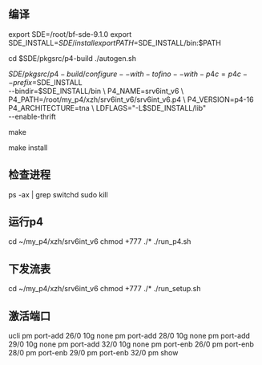 
## 编译

export SDE=/root/bf-sde-9.1.0
export SDE_INSTALL=$SDE/install
export PATH=$SDE_INSTALL/bin:$PATH


cd $SDE/pkgsrc/p4-build
./autogen.sh

$SDE/pkgsrc/p4-build/configure --with-tofino --with-p4c=p4c --prefix=$SDE_INSTALL \
--bindir=$SDE_INSTALL/bin \
P4_NAME=srv6int_v6 \
P4_PATH=/root/my_p4/xzh/srv6int_v6/srv6int_v6.p4 \
P4_VERSION=p4-16 P4_ARCHITECTURE=tna \
LDFLAGS="-L$SDE_INSTALL/lib" \
--enable-thrift

make

make install

## 检查进程

ps -ax | grep switchd
sudo kill <proces id>

## 运行p4

cd ~/my_p4/xzh/srv6int_v6
chmod +777 ./*
./run_p4.sh

## 下发流表

cd ~/my_p4/xzh/srv6int_v6
chmod +777 ./*
./run_setup.sh

## 激活端口

ucli
pm port-add 26/0 10g none
pm port-add 28/0 10g none
pm port-add 29/0 10g none
pm port-add 32/0 10g none
pm port-enb 26/0
pm port-enb 28/0
pm port-enb 29/0
pm port-enb 32/0
pm show
